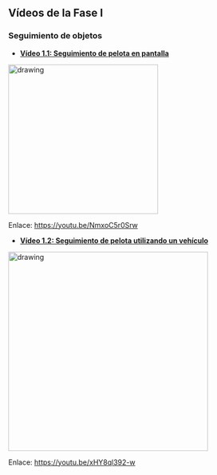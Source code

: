 ## Vídeos de la Fase I
### Seguimiento de objetos

- [**Vídeo 1.1: Seguimiento de pelota en pantalla**][video1]

<a title="Vídeo 1.1: Seguimiento de pelota en pantalla" href="https://youtu.be/NmxoC5r0Srw" target="_blank"><img src="https://i.imgur.com/7f1HC38.png" alt="drawing" width="300"/></a>

Enlace: https://youtu.be/NmxoC5r0Srw

- [**Vídeo 1.2: Seguimiento de pelota utilizando un vehículo**][video2]

<a title="Vídeo 1.2: Seguimiento de pelota utilizando un vehículo" href="https://youtu.be/xHY8ql392-w" target="_blank"><img src="https://i.imgur.com/ADtZDrz.jpg" alt="drawing" width="400"/></a>

Enlace: https://youtu.be/xHY8ql392-w

[video1]: https://youtu.be/NmxoC5r0Srw
[video2]: https://youtu.be/xHY8ql392-w
